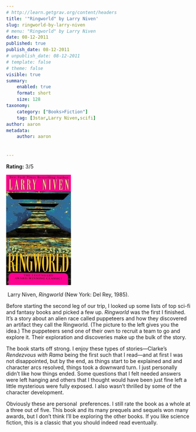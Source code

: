 ```yaml
---
# http://learn.getgrav.org/content/headers
title: '"Ringworld" by Larry Niven'
slug: ringworld-by-larry-niven
# menu: "Ringworld" by Larry Niven
date: 08-12-2011
published: true
publish_date: 08-12-2011
# unpublish_date: 08-12-2011
# template: false
# theme: false
visible: true
summary:
    enabled: true
    format: short
    size: 128
taxonomy:
    category: ["Books>Fiction"]
    tag: [3star,Larry Niven,scifi]
author: aaron
metadata:
    author: aaron


---
```


**Rating:** 3/5

![](cover-176x300.jpg "Ringworld")

 Larry Niven, *Ringworld* (New York: Del Rey, 1985).

Before starting the second leg of our trip, I looked up some lists of top sci-fi and fantasy books and picked a few up. *Ringworld* was the first I finished. It’s a story about an alien race called puppeteers and how they discovered an artifact they call the Ringworld. (The picture to the left gives you the idea.) The puppeteers send one of their own to recruit a team to go and explore it. Their exploration and discoveries make up the bulk of the story.

The book starts off strong. I enjoy these types of stories—Clarke’s *Rendezvous with Rama* being the first such that I read—and at first I was not disappointed, but by the end, as things start to be explained and and character arcs resolved, things took a downward turn. I just personally didn’t like how things ended. Some questions that I felt needed answers were left hanging and others that I thought would have been just fine left a little mysterious were fully exposed. I also wasn’t thrilled by some of the character development.

Obviously these are personal  preferences. I still rate the book as a whole at a three out of five. This book and its many prequels and sequels won many awards, but I don’t think I’ll be exploring the other books. If you like science fiction, this is a classic that you should indeed read eventually.
